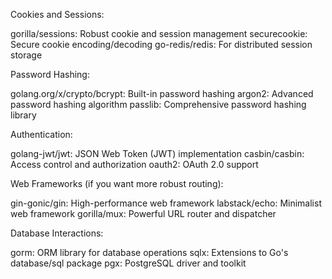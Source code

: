 Cookies and Sessions:

gorilla/sessions: Robust cookie and session management
securecookie: Secure cookie encoding/decoding
go-redis/redis: For distributed session storage


Password Hashing:

golang.org/x/crypto/bcrypt: Built-in password hashing
argon2: Advanced password hashing algorithm
passlib: Comprehensive password hashing library


Authentication:

golang-jwt/jwt: JSON Web Token (JWT) implementation
casbin/casbin: Access control and authorization
oauth2: OAuth 2.0 support


Web Frameworks (if you want more robust routing):

gin-gonic/gin: High-performance web framework
labstack/echo: Minimalist web framework
gorilla/mux: Powerful URL router and dispatcher


Database Interactions:

gorm: ORM library for database operations
sqlx: Extensions to Go's database/sql package
pgx: PostgreSQL driver and toolkit
